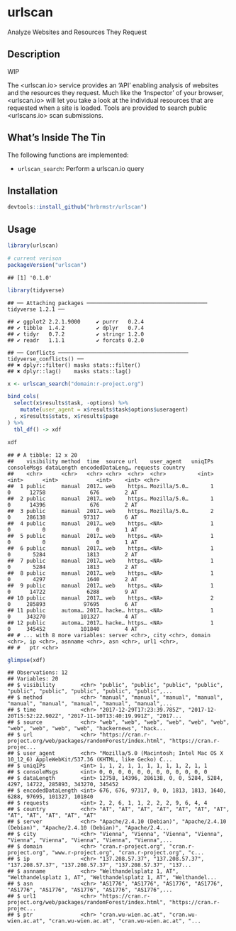 
# urlscan

Analyze Websites and Resources They Request

## Description

WIP

The \<urlscan.io\> service provides an ‘API’ enabling analysis of
websites and the resources they request. Much like the ‘Inspector’ of
your browser, \<urlscan.io\> will let you take a look at the individual
resources that are requested when a site is loaded. Tools are provided
to search public \<urlscans.io\> scan submissions.

## What’s Inside The Tin

The following functions are implemented:

  - `urlscan_search`: Perform a urlscan.io query

## Installation

``` r
devtools::install_github("hrbrmstr/urlscan")
```

## Usage

``` r
library(urlscan)

# current verison
packageVersion("urlscan")
```

    ## [1] '0.1.0'

``` r
library(tidyverse)
```

    ## ── Attaching packages ────────────────────────────────────── tidyverse 1.2.1 ──

    ## ✔ ggplot2 2.2.1.9000     ✔ purrr   0.2.4     
    ## ✔ tibble  1.4.2          ✔ dplyr   0.7.4     
    ## ✔ tidyr   0.7.2          ✔ stringr 1.2.0     
    ## ✔ readr   1.1.1          ✔ forcats 0.2.0

    ## ── Conflicts ───────────────────────────────────────── tidyverse_conflicts() ──
    ## ✖ dplyr::filter() masks stats::filter()
    ## ✖ dplyr::lag()    masks stats::lag()

``` r
x <- urlscan_search("domain:r-project.org")

bind_cols(
  select(x$results$task, -options) %>% 
    mutate(user_agent = x$results$task$options$useragent)
  , x$results$stats, x$results$page
) %>% 
  tbl_df() -> xdf

xdf
```

    ## # A tibble: 12 x 20
    ##    visibility method  time  source url    user_agent   uniqIPs consoleMsgs dataLength encodedDataLeng… requests country
    ##    <chr>      <chr>   <chr> <chr>  <chr>  <chr>          <int>       <int>      <int>            <int>    <int> <chr>  
    ##  1 public     manual  2017… web    https… Mozilla/5.0…       1           0      12758              676        2 AT     
    ##  2 public     manual  2017… web    https… Mozilla/5.0…       1           0      14396              676        2 AT     
    ##  3 public     manual  2017… web    https… Mozilla/5.0…       2           0     286138            97317        6 AT     
    ##  4 public     manual  2017… web    https… <NA>               1           0          0                0        1 AT     
    ##  5 public     manual  2017… web    https… <NA>               1           0          0                0        1 AT     
    ##  6 public     manual  2017… web    https… <NA>               1           0       5284             1813        2 AT     
    ##  7 public     manual  2017… web    https… <NA>               1           0       5284             1813        2 AT     
    ##  8 public     manual  2017… web    https… <NA>               1           0       4297             1640        2 AT     
    ##  9 public     manual  2017… web    https… <NA>               1           0      14722             6288        9 AT     
    ## 10 public     manual  2017… web    https… <NA>               2           0     285893            97695        6 AT     
    ## 11 public     automa… 2017… hacke… https… <NA>               1           0     343270           101327        4 AT     
    ## 12 public     automa… 2017… hacke… https… <NA>               1           0     345452           101840        4 AT     
    ## # ... with 8 more variables: server <chr>, city <chr>, domain <chr>, ip <chr>, asnname <chr>, asn <chr>, url1 <chr>,
    ## #   ptr <chr>

``` r
glimpse(xdf)
```

    ## Observations: 12
    ## Variables: 20
    ## $ visibility        <chr> "public", "public", "public", "public", "public", "public", "public", "public", "public",...
    ## $ method            <chr> "manual", "manual", "manual", "manual", "manual", "manual", "manual", "manual", "manual",...
    ## $ time              <chr> "2017-12-29T17:23:39.785Z", "2017-12-20T15:52:22.902Z", "2017-11-10T13:40:19.991Z", "2017...
    ## $ source            <chr> "web", "web", "web", "web", "web", "web", "web", "web", "web", "web", "hackernews", "hack...
    ## $ url               <chr> "https://cran.r-project.org/web/packages/randomForest/index.html", "https://cran.r-projec...
    ## $ user_agent        <chr> "Mozilla/5.0 (Macintosh; Intel Mac OS X 10_12_6) AppleWebKit/537.36 (KHTML, like Gecko) C...
    ## $ uniqIPs           <int> 1, 1, 2, 1, 1, 1, 1, 1, 1, 2, 1, 1
    ## $ consoleMsgs       <int> 0, 0, 0, 0, 0, 0, 0, 0, 0, 0, 0, 0
    ## $ dataLength        <int> 12758, 14396, 286138, 0, 0, 5284, 5284, 4297, 14722, 285893, 343270, 345452
    ## $ encodedDataLength <int> 676, 676, 97317, 0, 0, 1813, 1813, 1640, 6288, 97695, 101327, 101840
    ## $ requests          <int> 2, 2, 6, 1, 1, 2, 2, 2, 9, 6, 4, 4
    ## $ country           <chr> "AT", "AT", "AT", "AT", "AT", "AT", "AT", "AT", "AT", "AT", "AT", "AT"
    ## $ server            <chr> "Apache/2.4.10 (Debian)", "Apache/2.4.10 (Debian)", "Apache/2.4.10 (Debian)", "Apache/2.4...
    ## $ city              <chr> "Vienna", "Vienna", "Vienna", "Vienna", "Vienna", "Vienna", "Vienna", "Vienna", "Vienna",...
    ## $ domain            <chr> "cran.r-project.org", "cran.r-project.org", "www.r-project.org", "cran.r-project.org", "c...
    ## $ ip                <chr> "137.208.57.37", "137.208.57.37", "137.208.57.37", "137.208.57.37", "137.208.57.37", "137...
    ## $ asnname           <chr> "Welthandelsplatz 1, AT", "Welthandelsplatz 1, AT", "Welthandelsplatz 1, AT", "Welthandel...
    ## $ asn               <chr> "AS1776", "AS1776", "AS1776", "AS1776", "AS1776", "AS1776", "AS1776", "AS1776", "AS1776",...
    ## $ url1              <chr> "https://cran.r-project.org/web/packages/randomForest/index.html", "https://cran.r-projec...
    ## $ ptr               <chr> "cran.wu-wien.ac.at", "cran.wu-wien.ac.at", "cran.wu-wien.ac.at", "cran.wu-wien.ac.at", "...
